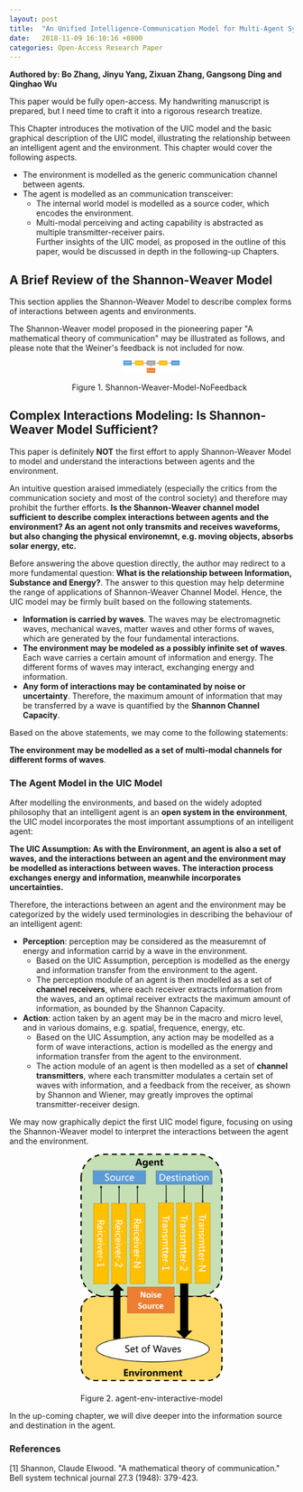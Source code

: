 ```yaml
---
layout: post
title:  "An Unified Intelligence-Communication Model for Multi-Agent System: Overview and Case Studies -- Chapter One:  A Brief Introduction of the UIC Model - From Shannon's Perspective"
date:   2018-11-09 16:10:16 +0800
categories: Open-Access Research Paper
---
```

**Authored by: Bo Zhang, Jinyu Yang, Zixuan Zhang, Gangsong Ding and Qinghao Wu**

This paper would be fully open-access. My handwriting manuscript is prepared, but I need time to craft it into a rigorous research treatize. 

This Chapter introduces the motivation of the UIC model and the basic graphical description of the UIC model, illustrating the relationship between an intelligent agent and the environment. This chapter would cover the following aspects.
+ The environment is modelled as the generic communication channel between agents. 
+ The agent is modelled as an communication transceiver: 
    + The internal world model is modelled as a source coder, which encodes the environment.
    + Multi-modal perceiving and acting capability is abstracted as multiple transmitter-receiver pairs.  
Further insights of the UIC model, as proposed in the outline of this paper, would be discussed in depth in the following-up Chapters. 

## A Brief Review of the Shannon-Weaver Model
This section applies the Shannon-Weaver Model to describe complex forms of interactions between agents and environments.

The Shannon-Weaver model proposed in the pioneering paper "A mathematical theory of communication" may be illustrated as follows, and please note that the Weiner's feedback is not included for now. 


<div align="center">
<img src="/assets/images/Shannon-Weaver-Model-NoFeedback.png" width="20%" height="20%" />

&emsp;&emsp;Figure 1. Shannon-Weaver-Model-NoFeedback
</div>



## Complex Interactions Modeling: Is Shannon-Weaver Model Sufficient?
This paper is definitely **NOT** the first effort to apply Shannon-Weaver Model to model and understand the interactions between agents and the environment.

An intuitive question araised immediately (especially the critics from the communication society and most of the control society) and therefore may prohibit the further efforts. **Is the Shannon-Weaver channel model sufficient to describe complex interactions between agents and the environment? As an agent not only transmits and receives waveforms, but also changing the physical environemnt, e.g. moving objects, absorbs solar energy, etc.** 

Before answering the above question directly, the author may redirect to a more fundamental question: **What is the relationship between Information, Substance and Energy?**. The answer to this question may help determine the range of applications of Shannon-Weaver Channel Model. Hence, the UIC model may be firmly built based on the following statements.

+ **Information is carried by waves**. The waves may be electromagnetic waves, mechanical waves, matter waves and other forms of waves, which are generated by the four fundamental interactions. 
+ **The environment may be modeled as a possibly infinite set of waves**. Each wave carries a certain amount of information and energy. The different forms of waves may interact, exchanging energy and information. 
+ **Any form of interactions may be contaminated by noise or uncertainty**. Therefore, the maximum amount of information that may be transferred by a wave is quantified by the **Shannon Channel Capacity**. 

Based on the above statements, we may come to the following statements:  

**The environment may be modelled as a set of multi-modal channels for different forms of waves**.

### The Agent Model in the UIC Model
After modelling the environments, and based on the widely adopted philosophy that an intelligent agent is an **open system in the environment**, the UIC model incorporates the most important assumptions of an intelligent agent:

**The UIC Assumption: As with the Environment, an agent is also a set of waves, and the interactions between an agent and the environment may be modelled as interactions between waves. The interaction process exchanges energy and information, meanwhile incorporates uncertainties.** 

Therefore, the interactions between an agent and the environment may be categorized by the widely used terminologies in describing the behaviour of an intelligent agent:
+ **Perception**: perception may be considered as the measuremnt of energy and information carrid by a wave in the environment. 
    + Based on the UIC Assumption, perception is modelled as the energy and information transfer from the environment to the agent. 
    + The perception module of an agent is then modelled as a set of **channel receivers**, where each receiver extracts information from the waves, and an optimal receiver extracts the maximum amount of information, as bounded by the Shannon Capacity.
+ **Action**: action taken by an agent may be in the macro and micro level, and in various domains, e.g. spatial, frequence, energy, etc. 
    + Based on the UIC Assumption, any action may be modelled as a form of wave interactions, action is modelled as the energy and information transfer from the agent to the environment.
    + The action module of an agent is then modelled as a set of **channel transmitters**, where each transmitter modulates a certain set of waves with information, and a feedback from the receiver, as shown by Shannon and Wiener, may greatly improves the optimal transmitter-receiver design.

We may now graphically depict the first UIC model figure, focusing on using the Shannon-Weaver model to interpret the interactions between the agent and the environment. 


<div align="center">
<img src="/assets/images/agent-env-interactive-model.png" width="50%" height="50%" />  

Figure 2. agent-env-interactive-model
</div>

In the up-coming chapter, we will dive deeper into the information source and destination in the agent.

### References
[1] Shannon, Claude Elwood. "A mathematical theory of communication." Bell system technical journal 27.3 (1948): 379-423.


